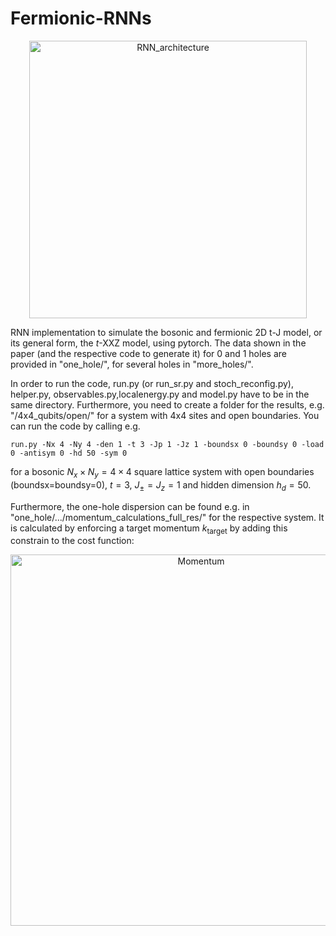 # Fermionic-RNNs
<div align="center">
    <img width="444" alt="RNN_architecture" src="https://github.com/HannahLange/Fermionic-RNNs/assets/82364625/571fb17e-2b20-4574-a060-dcc090394ae5">
</div>


RNN implementation to simulate the bosonic and fermionic 2D t-J model, or its general form, the $t$-XXZ model, using pytorch. The data shown in the paper (and the respective code to generate it) for 0 and 1 holes are provided in "one_hole/", for several holes in "more_holes/".

In order to run the code, run.py (or run_sr.py and stoch_reconfig.py), helper.py, observables.py,localenergy.py and model.py have to be in the same directory. Furthermore, you need to create a folder for the results, e.g. "/4x4_qubits/open/" for a system with 4x4 sites and open boundaries. You can run the code by calling e.g.

`run.py -Nx 4 -Ny 4 -den 1 -t 3 -Jp 1 -Jz 1 -boundsx 0 -boundsy 0 -load 0 -antisym 0 -hd 50 -sym 0`

for a bosonic $N_x\times N_y=4\times 4$ square lattice system with open boundaries (boundsx=boundsy=0), $t=3$, $J_{\pm}=J_z=1$ and hidden dimension $h_d=50$. 

Furthermore, the one-hole dispersion can be found e.g. in "one_hole/.../momentum_calculations_full_res/" for the respective system. It is calculated by enforcing a target momentum $k_\mathrm{target}$ by adding this constrain to the cost function:

<div align="center">
    <img width="594" alt="Momentum" src="https://github.com/HannahLange/Fermionic-RNNs/assets/82364625/fc74618d-c286-42be-9675-8b23fea5e304">
</div>
